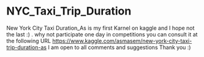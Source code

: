 # NYC_Taxi_Trip_Duration

New York City Taxi Duration_As is my first Karnel on kaggle and I hope not the last :) .
why not participate one day in competitions
you can consult it at the following URL https://www.kaggle.com/asmasem/new-york-city-taxi-trip-duration-as
I am open to all comments and suggestions
Thank you :) 
